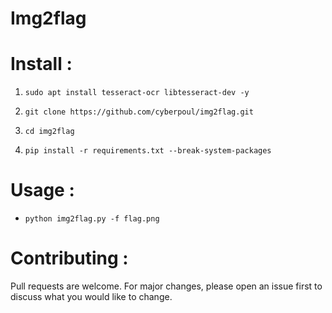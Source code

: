 # Img2flag                                                         


# Install :

1. ```sudo apt install tesseract-ocr libtesseract-dev -y```

2. ```git clone https://github.com/cyberpoul/img2flag.git```

3. ```cd img2flag```

4. ```pip install -r requirements.txt --break-system-packages```


# Usage :
* ```python img2flag.py -f flag.png```

# Contributing :
Pull requests are welcome. For major changes, please open an issue first to discuss what you would like to change.

